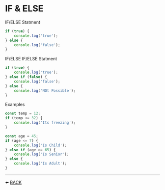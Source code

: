 # IF & ELSE

IF/ELSE Statment
```javascript
if (true) {
    console.log('true');
} else {
    console.log('false'); 
}
```

IF/ELSE IF/ELSE Statment
```javascript
if (true) {
    console.log('true');
} else if (false) {
    console.log('false'); 
} else {
    console.log('NOt Possible');    
}
```

Examples
```javascript
const temp = 12;
if (temp <= 32) {
    console.log('Its freezing');  
}
```

```javascript
const age = 45;
if (age <= 7) {
    console.log('Is Child');  
} else if (age >= 65) {
    console.log('Is Senior');  
} else {
    console.log('Is Adult');     
}
```

---

:arrow_left: [BACK](../README.md)